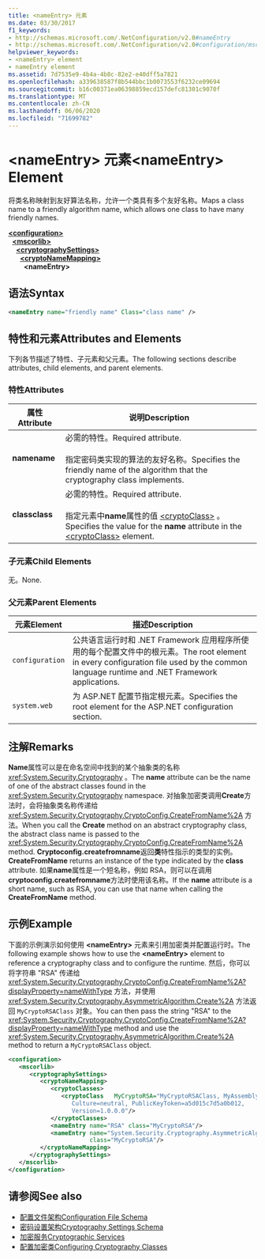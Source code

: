 ```yaml
---
title: <nameEntry> 元素
ms.date: 03/30/2017
f1_keywords:
- http://schemas.microsoft.com/.NetConfiguration/v2.0#nameEntry
- http://schemas.microsoft.com/.NetConfiguration/v2.0#configuration/mscorlib/cryptographySettings/cryptoNameMapping/nameEntry
helpviewer_keywords:
- <nameEntry> element
- nameEntry element
ms.assetid: 7d7535e9-4b4a-4b8c-82e2-e40dff5a7821
ms.openlocfilehash: a339638587f8b544bbc1b0073553f6232ce09694
ms.sourcegitcommit: b16c00371ea06398859ecd157defc81301c9070f
ms.translationtype: MT
ms.contentlocale: zh-CN
ms.lasthandoff: 06/06/2020
ms.locfileid: "71699782"
---
```

# <a name="nameentry-element"></a><span data-ttu-id="50bc4-102">\<nameEntry> 元素</span><span class="sxs-lookup"><span data-stu-id="50bc4-102">\<nameEntry> Element</span></span>
<span data-ttu-id="50bc4-103">将类名称映射到友好算法名称，允许一个类具有多个友好名称。</span><span class="sxs-lookup"><span data-stu-id="50bc4-103">Maps a class name to a friendly algorithm name, which allows one class to have many friendly names.</span></span>  
  
[**\<configuration>**](../configuration-element.md)  
&nbsp;&nbsp;[**\<mscorlib>**](mscorlib-element-for-cryptography-settings.md)  
&nbsp;&nbsp;&nbsp;&nbsp;[**\<cryptographySettings>**](cryptographysettings-element.md)  
&nbsp;&nbsp;&nbsp;&nbsp;&nbsp;&nbsp;[**\<cryptoNameMapping>**](cryptonamemapping-element.md)  
&nbsp;&nbsp;&nbsp;&nbsp;&nbsp;&nbsp;&nbsp;&nbsp;**\<nameEntry>**  
  
## <a name="syntax"></a><span data-ttu-id="50bc4-104">语法</span><span class="sxs-lookup"><span data-stu-id="50bc4-104">Syntax</span></span>  
  
```xml  
<nameEntry name="friendly name" Class="class name" />  
```  
  
## <a name="attributes-and-elements"></a><span data-ttu-id="50bc4-105">特性和元素</span><span class="sxs-lookup"><span data-stu-id="50bc4-105">Attributes and Elements</span></span>  
 <span data-ttu-id="50bc4-106">下列各节描述了特性、子元素和父元素。</span><span class="sxs-lookup"><span data-stu-id="50bc4-106">The following sections describe attributes, child elements, and parent elements.</span></span>  
  
### <a name="attributes"></a><span data-ttu-id="50bc4-107">特性</span><span class="sxs-lookup"><span data-stu-id="50bc4-107">Attributes</span></span>  
  
|<span data-ttu-id="50bc4-108">属性</span><span class="sxs-lookup"><span data-stu-id="50bc4-108">Attribute</span></span>|<span data-ttu-id="50bc4-109">说明</span><span class="sxs-lookup"><span data-stu-id="50bc4-109">Description</span></span>|  
|---------------|-----------------|  
|<span data-ttu-id="50bc4-110">**name**</span><span class="sxs-lookup"><span data-stu-id="50bc4-110">**name**</span></span>|<span data-ttu-id="50bc4-111">必需的特性。</span><span class="sxs-lookup"><span data-stu-id="50bc4-111">Required attribute.</span></span><br /><br /> <span data-ttu-id="50bc4-112">指定密码类实现的算法的友好名称。</span><span class="sxs-lookup"><span data-stu-id="50bc4-112">Specifies the friendly name of the algorithm that the cryptography class implements.</span></span>|  
|<span data-ttu-id="50bc4-113">**class**</span><span class="sxs-lookup"><span data-stu-id="50bc4-113">**class**</span></span>|<span data-ttu-id="50bc4-114">必需的特性。</span><span class="sxs-lookup"><span data-stu-id="50bc4-114">Required attribute.</span></span><br /><br /> <span data-ttu-id="50bc4-115">指定元素中**name**属性的值 [\<cryptoClass>](cryptoclass-element.md) 。</span><span class="sxs-lookup"><span data-stu-id="50bc4-115">Specifies the value for the **name** attribute in the [\<cryptoClass>](cryptoclass-element.md) element.</span></span>|  
  
### <a name="child-elements"></a><span data-ttu-id="50bc4-116">子元素</span><span class="sxs-lookup"><span data-stu-id="50bc4-116">Child Elements</span></span>  
 <span data-ttu-id="50bc4-117">无。</span><span class="sxs-lookup"><span data-stu-id="50bc4-117">None.</span></span>  
  
### <a name="parent-elements"></a><span data-ttu-id="50bc4-118">父元素</span><span class="sxs-lookup"><span data-stu-id="50bc4-118">Parent Elements</span></span>  
  
|<span data-ttu-id="50bc4-119">元素</span><span class="sxs-lookup"><span data-stu-id="50bc4-119">Element</span></span>|<span data-ttu-id="50bc4-120">描述</span><span class="sxs-lookup"><span data-stu-id="50bc4-120">Description</span></span>|  
|-------------|-----------------|  
|`configuration`|<span data-ttu-id="50bc4-121">公共语言运行时和 .NET Framework 应用程序所使用的每个配置文件中的根元素。</span><span class="sxs-lookup"><span data-stu-id="50bc4-121">The root element in every configuration file used by the common language runtime and .NET Framework applications.</span></span>|  
|`system.web`|<span data-ttu-id="50bc4-122">为 ASP.NET 配置节指定根元素。</span><span class="sxs-lookup"><span data-stu-id="50bc4-122">Specifies the root element for the ASP.NET configuration section.</span></span>|  
  
## <a name="remarks"></a><span data-ttu-id="50bc4-123">注解</span><span class="sxs-lookup"><span data-stu-id="50bc4-123">Remarks</span></span>  
 <span data-ttu-id="50bc4-124">**Name**属性可以是在命名空间中找到的某个抽象类的名称 <xref:System.Security.Cryptography> 。</span><span class="sxs-lookup"><span data-stu-id="50bc4-124">The **name** attribute can be the name of one of the abstract classes found in the <xref:System.Security.Cryptography> namespace.</span></span> <span data-ttu-id="50bc4-125">对抽象加密类调用**Create**方法时，会将抽象类名称传递给 <xref:System.Security.Cryptography.CryptoConfig.CreateFromName%2A> 方法。</span><span class="sxs-lookup"><span data-stu-id="50bc4-125">When you call the **Create** method on an abstract cryptography class, the abstract class name is passed to the <xref:System.Security.Cryptography.CryptoConfig.CreateFromName%2A> method.</span></span> <span data-ttu-id="50bc4-126">**Cryptoconfig.createfromname**返回**类**特性指示的类型的实例。</span><span class="sxs-lookup"><span data-stu-id="50bc4-126">**CreateFromName** returns an instance of the type indicated by the **class** attribute.</span></span> <span data-ttu-id="50bc4-127">如果**name**属性是一个短名称，例如 RSA，则可以在调用**cryptoconfig.createfromname**方法时使用该名称。</span><span class="sxs-lookup"><span data-stu-id="50bc4-127">If the **name** attribute is a short name, such as RSA, you can use that name when calling the **CreateFromName** method.</span></span>  
  
## <a name="example"></a><span data-ttu-id="50bc4-128">示例</span><span class="sxs-lookup"><span data-stu-id="50bc4-128">Example</span></span>  
 <span data-ttu-id="50bc4-129">下面的示例演示如何使用 **\<nameEntry>** 元素来引用加密类并配置运行时。</span><span class="sxs-lookup"><span data-stu-id="50bc4-129">The following example shows how to use the **\<nameEntry>** element to reference a cryptography class and to configure the runtime.</span></span> <span data-ttu-id="50bc4-130">然后，你可以将字符串 "RSA" 传递给 <xref:System.Security.Cryptography.CryptoConfig.CreateFromName%2A?displayProperty=nameWithType> 方法，并使用 <xref:System.Security.Cryptography.AsymmetricAlgorithm.Create%2A> 方法返回 `MyCryptoRSAClass` 对象。</span><span class="sxs-lookup"><span data-stu-id="50bc4-130">You can then pass the string "RSA" to the <xref:System.Security.Cryptography.CryptoConfig.CreateFromName%2A?displayProperty=nameWithType> method and use the <xref:System.Security.Cryptography.AsymmetricAlgorithm.Create%2A> method to return a `MyCryptoRSAClass` object.</span></span>  
  
```xml  
<configuration>  
   <mscorlib>  
      <cryptographySettings>  
         <cryptoNameMapping>  
            <cryptoClasses>  
               <cryptoClass   MyCryptoRSA="MyCryptoRSAClass, MyAssembly  
                  Culture=neutral, PublicKeyToken=a5d015c7d5a0b012,  
                  Version=1.0.0.0"/>  
            </cryptoClasses>  
            <nameEntry name="RSA" class="MyCryptoRSA"/>  
            <nameEntry name="System.Security.Cryptography.AsymmetricAlgorithm"  
                       class="MyCryptoRSA"/>  
         </cryptoNameMapping>  
      </cryptographySettings>  
   </mscorlib>  
</configuration>  
```  
  
## <a name="see-also"></a><span data-ttu-id="50bc4-131">请参阅</span><span class="sxs-lookup"><span data-stu-id="50bc4-131">See also</span></span>

- [<span data-ttu-id="50bc4-132">配置文件架构</span><span class="sxs-lookup"><span data-stu-id="50bc4-132">Configuration File Schema</span></span>](../index.md)
- [<span data-ttu-id="50bc4-133">密码设置架构</span><span class="sxs-lookup"><span data-stu-id="50bc4-133">Cryptography Settings Schema</span></span>](index.md)
- [<span data-ttu-id="50bc4-134">加密服务</span><span class="sxs-lookup"><span data-stu-id="50bc4-134">Cryptographic Services</span></span>](../../../../standard/security/cryptographic-services.md)
- [<span data-ttu-id="50bc4-135">配置加密类</span><span class="sxs-lookup"><span data-stu-id="50bc4-135">Configuring Cryptography Classes</span></span>](../../configure-cryptography-classes.md)
